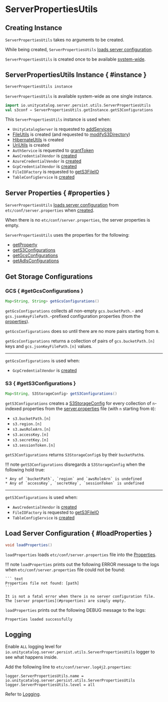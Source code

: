 # ServerPropertiesUtils

## Creating Instance

`ServerPropertiesUtils` takes no arguments to be created.

While being created, `ServerPropertiesUtils` [loads server configuration](#loadProperties).

`ServerPropertiesUtils` is created once to be available [system-wide](#instance).

## ServerPropertiesUtils Instance { #instance }

``` java
ServerPropertiesUtils instance
```

`ServerPropertiesUtils` is available system-wide as one single instance.

``` scala
import io.unitycatalog.server.persist.utils.ServerPropertiesUtils
val s3conf = ServerPropertiesUtils.getInstance.getS3Configurations
```

This `ServerPropertiesUtils` instance is used when:

* `UnityCatalogServer` is requested to [addServices](UnityCatalogServer.md#addServices)
* [FileUtils](../persistent-storage/FileUtils.md#properties) is created (and requested to [modifyS3Directory](../persistent-storage/FileUtils.md#modifyS3Directory))
* [HibernateUtils](../persistent-storage/HibernateUtils.md#properties) is created
* [UriUtils](../persistent-storage/UriUtils.md#properties) is created
* `AuthService` is requested to [grantToken](AuthService.md#grantToken)
* `AwsCredentialVendor` is [created](../credential-vending/AwsCredentialVendor.md#s3Configurations)
* `AzureCredentialVendor` is [created](../credential-vending/AzureCredentialVendor.md#adlsConfigurations)
* `GcpCredentialVendor` is [created](../credential-vending/GcpCredentialVendor.md#gcsConfigurations)
* `FileIOFactory` is requested to [getS3FileIO](../iceberg/FileIOFactory.md#getS3FileIO)
* `TableConfigService` is [created](../iceberg/TableConfigService.md#s3Configurations)

## Server Properties { #properties }

`ServerPropertiesUtils` [loads server configuration](#loadProperties) from `etc/conf/server.properties` when [created](#creating-instance).

When there is no `etc/conf/server.properties`, the server properties is empty.

`ServerPropertiesUtils` uses the properties for the following:

* [getProperty](#getProperty)
* [getS3Configurations](#getS3Configurations)
* [getGcsConfigurations](#getGcsConfigurations)
* [getAdlsConfigurations](#getAdlsConfigurations)

## Get Storage Configurations

### GCS { #getGcsConfigurations }

``` java
Map<String, String> getGcsConfigurations()
```

`getGcsConfigurations` collects all non-empty `gcs.bucketPath.`- and `gcs.jsonKeyFilePath.`-prefixed configuration properties (from the [properties](#properties)).

`getGcsConfigurations` does so until there are no more pairs starting from `0`.

`getGcsConfigurations` returns a collection of pairs of `gcs.bucketPath.[n]` keys and `gcs.jsonKeyFilePath.[n]` values.

---

`getGcsConfigurations` is used when:

* `GcpCredentialVendor` is [created](../credential-vending/GcpCredentialVendor.md#gcsConfigurations)

### S3 { #getS3Configurations }

``` java
Map<String, S3StorageConfig> getS3Configurations()
```

`getS3Configurations` creates a [S3StorageConfig](../credential-vending/S3StorageConfig.md) for every collection of `n`-indexed properties from the [server.properties](#properties) file (with `n` starting from `0`):

* `s3.bucketPath.[n]`
* `s3.region.[n]`
* `s3.awsRoleArn.[n]`
* `s3.accessKey.[n]`
* `s3.secretKey.[n]`
* `s3.sessionToken.[n]`

`getS3Configurations` returns `S3StorageConfig`s by their `bucketPath`s.

!!! note
    `getS3Configurations` disregards a `S3StorageConfig` when the following hold true:

    * Any of `bucketPath`, `region` and `awsRoleArn` is undefined
    * Any of `accessKey`, `secretKey`, `sessionToken` is undefined

---

`getS3Configurations` is used when:

* `AwsCredentialVendor` is [created](../credential-vending/AwsCredentialVendor.md#s3Configurations)
* `FileIOFactory` is requested to [getS3FileIO](../iceberg/FileIOFactory.md#getS3FileIO)
* `TableConfigService` is [created](../iceberg/TableConfigService.md#s3Configurations)

## Load Server Configuration { #loadProperties }

```java
void loadProperties()
```

`loadProperties` loads `etc/conf/server.properties` file into the [Properties](#properties).

!!! note
    `loadProperties` prints out the following ERROR message to the logs when `etc/conf/server.properties` file could not be found:

    ``` text
    Properties file not found: [path]
    ```

    It is not a fatal error when there is no server configuration file.
    The [server properties](#properties) are simply empty.

`loadProperties` prints out the following DEBUG message to the logs:

```text
Properties loaded successfully
```

## Logging

Enable `ALL` logging level for `io.unitycatalog.server.persist.utils.ServerPropertiesUtils` logger to see what happens inside.

Add the following line to `etc/conf/server.log4j2.properties`:

```text
logger.ServerPropertiesUtils.name = io.unitycatalog.server.persist.utils.ServerPropertiesUtils
logger.ServerPropertiesUtils.level = all
```

Refer to [Logging](../logging.md).
